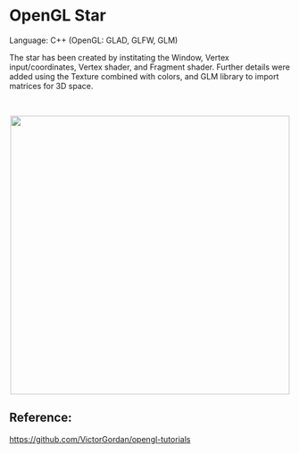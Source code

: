 # OpenGL Star

Language: C++ (OpenGL: GLAD, GLFW, GLM)

The star has been created by institating the Window, Vertex input/coordinates, Vertex shader, and Fragment shader. Further details were added using the Texture combined with colors, and GLM library to import matrices for 3D space.

<br>
<p align="center">  
<img src="https://user-images.githubusercontent.com/74507096/200998456-014d84a1-8439-4792-b2f0-fc88d7f2a352.gif" width=500> 

<br>

Reference:
--
https://github.com/VictorGordan/opengl-tutorials
